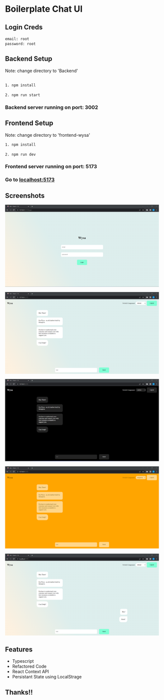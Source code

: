 # Boilerplate Chat UI

## Login Creds

```
email: root
password: root

```

## Backend Setup

Note: change directory to 'Backend'

```

1. npm install

2. npm run start

```

### Backend server running on port: 3002

## Frontend Setup

Note: change directory to 'frontend-wysa'

```
1. npm install

2. npm run dev

```

### Frontend server running on port: 5173
### Go to [localhost:5173](http://localhost:5173/)

## Screenshots

![](./docs//s1.png)

![](./docs/s2.png)

![](./docs/s3.png)

![](./docs/s4.png)

![](./docs/s5.png)

## Features

- Typescript
- Refactored Code
- React Context API
- Persistant State using LocalStrage


## Thanks!!
